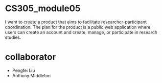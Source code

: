 # CS305_module05
I want to create a product that aims to facilitate researcher-participant coordination. The plan for the product is a public web application where users can create an account and create, manage, or participate in research studies. 

# collaborator
* Pengfei Liu
* Anthony Middleton
